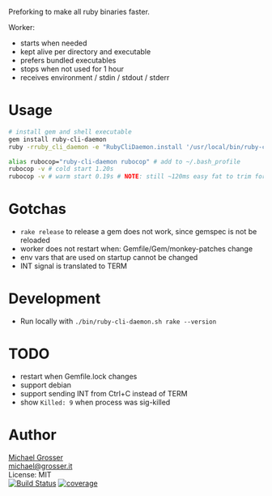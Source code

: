 Preforking to make all ruby binaries faster.

Worker:
- starts when needed
- kept alive per directory and executable
- prefers bundled executables
- stops when not used for 1 hour
- receives environment / stdin / stdout / stderr

Usage
=====

```Bash
# install gem and shell executable
gem install ruby-cli-daemon
ruby -rruby_cli_daemon -e "RubyCliDaemon.install '/usr/local/bin/ruby-cli-daemon'"

alias rubocop="ruby-cli-daemon rubocop" # add to ~/.bash_profile
rubocop -v # cold start 1.20s
rubocop -v # warm start 0.19s # NOTE: still ~120ms easy fat to trim for future versions
```

Gotchas
=======
 - `rake release` to release  a gem does not work, since gemspec is not be reloaded
 - worker does not restart when: Gemfile/Gem/monkey-patches change
 - env vars that are used on startup cannot be changed
 - INT signal is translated to TERM


Development
===========

 - Run locally with `./bin/ruby-cli-daemon.sh rake --version`

TODO
====
 - restart when Gemfile.lock changes
 - support debian
 - support sending INT from Ctrl+C instead of TERM
 - show `Killed: 9` when process was sig-killed

Author
======
[Michael Grosser](http://grosser.it)<br/>
michael@grosser.it<br/>
License: MIT<br/>
[![Build Status](https://travis-ci.org/grosser/ruby-cli-daemon.svg)](https://travis-ci.org/grosser/ruby-cli-daemon)
[![coverage](https://img.shields.io/badge/coverage-100%25-success.svg)](https://github.com/grosser/single_cov)
